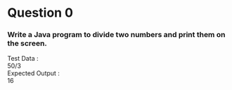 # Question 0

### Write a Java program to divide two numbers and print them on the screen.

Test Data :  
50/3  
Expected Output :  
16